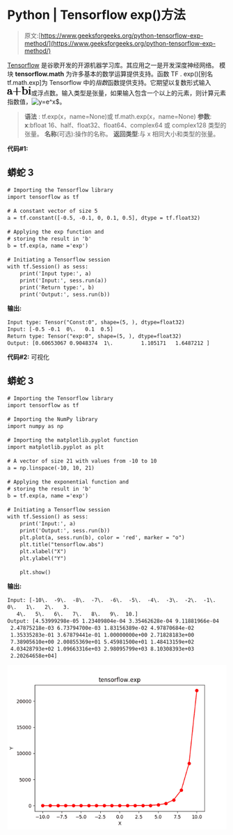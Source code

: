 # Python | Tensorflow exp()方法

> 原文:[https://www.geeksforgeeks.org/python-tensorflow-exp-method/](https://www.geeksforgeeks.org/python-tensorflow-exp-method/)

[Tensorflow](https://www.geeksforgeeks.org/introduction-to-tensorflow/) 是谷歌开发的开源机器学习库。其应用之一是开发深度神经网络。
模块 **tensorflow.math** 为许多基本的数学运算提供支持。函数 TF . exp()[别名 tf.math.exp]为 Tensorflow 中的*指数*函数提供支持。它期望以复数形式输入![$a+bi$  ](img/74782c15d18f7caac61783ca7d937683.png "Rendered by QuickLaTeX.com")或浮点数。输入类型是张量，如果输入包含一个以上的元素，则计算元素指数值，![y=e^x$  ](img/78c8a2738a4f95ef355cdff75070ffc2.png "Rendered by QuickLaTeX.com")。

> **语法** : tf.exp(x，name=None)或 tf.math.exp(x，name=None)
> **参数**:
> **x**:bfloat 16、half、float32、float64、complex64 或 complex128 类型的张量。
> **名称**(可选):操作的名称。
> **返回类型**:与 x 相同大小和类型的张量。

**代码#1:**

## 蟒蛇 3

```
# Importing the Tensorflow library
import tensorflow as tf

# A constant vector of size 5
a = tf.constant([-0.5, -0.1, 0, 0.1, 0.5], dtype = tf.float32)

# Applying the exp function and
# storing the result in 'b'
b = tf.exp(a, name ='exp')

# Initiating a Tensorflow session
with tf.Session() as sess:
    print('Input type:', a)
    print('Input:', sess.run(a))
    print('Return type:', b)
    print('Output:', sess.run(b))
```

**输出:**

```
Input type: Tensor("Const:0", shape=(5, ), dtype=float32)
Input: [-0.5 -0.1  0\.   0.1  0.5]
Return type: Tensor("exp:0", shape=(5, ), dtype=float32)
Output: [0.60653067 0.9048374  1\.         1.105171   1.6487212 ]
```

**代码#2:** 可视化

## 蟒蛇 3

```
# Importing the Tensorflow library
import tensorflow as tf

# Importing the NumPy library
import numpy as np

# Importing the matplotlib.pyplot function
import matplotlib.pyplot as plt

# A vector of size 21 with values from -10 to 10
a = np.linspace(-10, 10, 21)

# Applying the exponential function and
# storing the result in 'b'
b = tf.exp(a, name ='exp')

# Initiating a Tensorflow session
with tf.Session() as sess:
    print('Input:', a)
    print('Output:', sess.run(b))
    plt.plot(a, sess.run(b), color = 'red', marker = "o")
    plt.title("tensorflow.abs")
    plt.xlabel("X")
    plt.ylabel("Y")

    plt.show()
```

**输出:**

```
Input: [-10\.  -9\.  -8\.  -7\.  -6\.  -5\.  -4\.  -3\.  -2\.  -1\.   0\.   1\.   2\.   3.
   4\.   5\.   6\.   7\.   8\.   9\.  10.]
Output: [4.53999298e-05 1.23409804e-04 3.35462628e-04 9.11881966e-04
 2.47875218e-03 6.73794700e-03 1.83156389e-02 4.97870684e-02
 1.35335283e-01 3.67879441e-01 1.00000000e+00 2.71828183e+00
 7.38905610e+00 2.00855369e+01 5.45981500e+01 1.48413159e+02
 4.03428793e+02 1.09663316e+03 2.98095799e+03 8.10308393e+03
 2.20264658e+04]
```

![](img/6007855e889ba3508ab075bd66ab99b6.png)